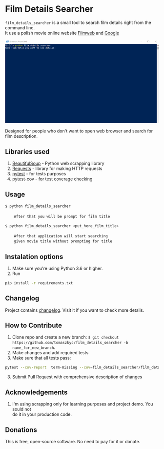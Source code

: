 # Film Details Searcher
`film_details_searcher` is a small tool to search film details right from the command line.  
It use a polish movie online website [Filmweb](https://filmweb.pl) and [Google](https://google.com)  

![](resources/images/usage.gif)

Designed for people who don't want to open web browser and search for film description.

**Libraries used**
---
1. [BeautifulSoup](https://pypi.org/project/beautifulsoup4/) - Python web scrapping library
2. [Requests](https://requests.readthedocs.io/en/master/) - library for making HTTP requests
3. [pytest](https://docs.pytest.org/en/stable/) - for tests purposes
4. [pytest-cov](https://pytest-cov.readthedocs.io/en/latest/) - for test coverage checking

**Usage**
---
```bash
$ python film_details_searcher

    After that you will be prompt for film title
```

```bash
$ python film_details_searcher <put_here_film_title>

    After that application will start searching  
    given movie title without prompting for title
```

**Instalation options**
---

1. Make sure you're using Python 3.6 or higher.
2. Run
```bash
pip install -r requirements.txt
```

**Changelog**
---

Project contains [changelog](CHANGELOG.md). Visit it if you want to check more details.

**How to Contribute**
---

1. Clone repo and create a new branch: `$ git checkout https://github.com/tomaszkyc/film_details_searcher -b name_for_new_branch`.
2. Make changes and add required tests
3. Make sure that all tests pass:
```bash
pytest --cov-report  term-missing --cov=film_details_searcher/film_details_searcher
```
3. Submit Pull Request with comprehensive description of changes

**Acknowledgements**
---
1. I'm using scrapping only for learning purposes and project demo. You sould not  
   do it in your production code.
   
**Donations**
---

This is free, open-source software. No need to pay for it or donate.